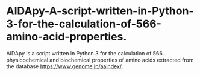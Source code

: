 # AIDApy-A-script-written-in-Python-3-for-the-calculation-of-566-amino-acid-properties.
AIDApy is a script written in Python 3 for the calculation of 566 physicochemical and biochemical properties of amino acids extracted from the database https://www.genome.jp/aaindex/.
